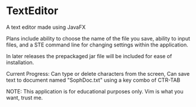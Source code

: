 # TextEditor
A text editor made using JavaFX

Plans include ability to choose the name of the file you save, ability to input files, and a STE command line for changing settings within the application.

In later releases the prepackaged jar file will be included for ease of installation.

Current Progress: Can type or delete characters from the screen, Can save text to document named "SophDoc.txt" using a key combo of CTR-TAB

NOTE: This application is for educational purposes only. Vim is what you want, trust me.
